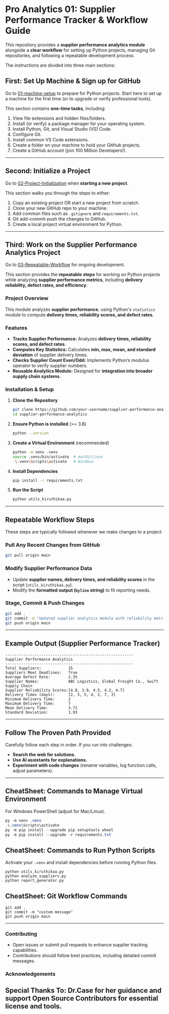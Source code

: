 # **Pro Analytics 01: Supplier Performance Tracker & Workflow Guide**  
This repository provides a **supplier performance analytics module** alongside a **clear workflow** for setting up Python projects, managing Git repositories, and following a repeatable development process.  

The instructions are divided into three main sections:  

## **First: Set Up Machine & Sign up for GitHub**  
Go to [01-machine-setup](01-machine-setup/MACHINE-SETUP.md) to prepare for Python projects. Start here to set up a machine for the first time (or to upgrade or verify professional tools).  

This section contains **one-time tasks**, including:  
1. View file extensions and hidden files/folders.  
2. Install (or verify) a package manager for your operating system.  
3. Install Python, Git, and Visual Studio (VS) Code.  
4. Configure Git.  
5. Install common VS Code extensions.  
6. Create a folder on your machine to hold your GitHub projects.  
7. Create a GitHub account (join 100 Million Developers!).  

---

## **Second: Initialize a Project**  
Go to [02-Project-Initialization](./02-project-initialization/PROJECT-INITIALIZATION.md) when **starting a new project**.  

This section walks you through the steps to either:  
1. Copy an existing project OR start a new project from scratch.  
2. Clone your new GitHub repo to your machine.  
3. Add common files such as `.gitignore` and `requirements.txt`.  
4. Git add-commit-push the changes to GitHub.  
5. Create a local project virtual environment for Python.  

---

## **Third: Work on the Supplier Performance Analytics Project**  
Go to [03-Repeatable-Workflow](./03-repeatable-workflow/REPEATABLE-WORKFLOW.md) for ongoing development.  

This section provides the **repeatable steps** for working on Python projects while analyzing **supplier performance metrics**, including **delivery reliability, defect rates, and efficiency**.

### **Project Overview**  
This module analyzes **supplier performance**, using Python's `statistics` module to compute **delivery times, reliability scores, and defect rates**.  

### **Features**  
- **Tracks Supplier Performance:** Analyzes **delivery times, reliability scores, and defect rates**.  
- **Computes Key Statistics:** Calculates **min, max, mean, and standard deviation** of supplier delivery times.  
- **Checks Supplier Count Even/Odd:** Implements Python’s modulus operator to verify supplier numbers.  
- **Reusable Analytics Module:** Designed for **integration into broader supply chain systems**.  

### **Installation & Setup**  
1. **Clone the Repository**  
   ```sh
   git clone https://github.com/your-username/supplier-performance-analytics.git
   cd supplier-performance-analytics
   ```
2. **Ensure Python is installed** (>= 3.8)  
   ```sh
   python --version
   ```
3. **Create a Virtual Environment** (recommended)  
   ```sh
   python -m venv .venv
   source .venv/bin/activate  # macOS/Linux
   .\.venv\Scripts\activate   # Windows
   ```
4. **Install Dependencies**  
   ```sh
   pip install -r requirements.txt
   ```
5. **Run the Script**  
   ```sh
   python utils_kiruthikaa.py
   ```

---

## **Repeatable Workflow Steps**  
These steps are typically followed whenever we make changes to a project.  

### **Pull Any Recent Changes from GitHub**  
```sh
git pull origin main
```

### **Modify Supplier Performance Data**  
- Update **supplier names, delivery times, and reliability scores** in the script (`utils_kiruthikaa.py`).  
- Modify the **formatted output (`byline` string)** to fit reporting needs.  

### **Stage, Commit & Push Changes**  
```sh
git add .
git commit -m "Updated supplier analytics module with reliability metrics"
git push origin main
```

---

## **Example Output (Supplier Performance Tracker)**
```
---------------------------------------------------------
Supplier Performance Analytics
---------------------------------------------------------
Total Suppliers:            15
Suppliers Meet Deadlines:   True
Average Defect Rate:        2.3%
Supplier Names:             ABC Logistics, Global Freight Co., Swift Supply Chain
Supplier Reliability Scores:[4.8, 3.9, 4.5, 4.2, 4.7]
Delivery Times (days):      [2, 3, 5, 4, 2, 7, 3]
Minimum Delivery Time:      2
Maximum Delivery Time:      7
Mean Delivery Time:         3.71
Standard Deviation:         1.93
```

---

## **Follow The Proven Path Provided**  
Carefully follow each step in order. If you run into challenges:  
- **Search the web for solutions.**  
- **Use AI assistants for explanations.**  
- **Experiment with code changes** (rename variables, log function calls, adjust parameters).  

---

## **CheatSheet: Commands to Manage Virtual Environment**  
For Windows PowerShell (adjust for Mac/Linux).  

```powershell
py -m venv .venv
.\.venv\Scripts\activate
py -m pip install --upgrade pip setuptools wheel
py -m pip install --upgrade -r requirements.txt
```

## **CheatSheet: Commands to Run Python Scripts**  
Activate your `.venv` and install dependencies before running Python files.  

```shell
python utils_kiruthikaa.py
python analyze_suppliers.py
python report_generator.py
```

## **CheatSheet: Git Workflow Commands**  
```shell
git add .
git commit -m "custom message"
git push origin main
```

---

### **Contributing**  
- Open issues or submit pull requests to enhance supplier tracking capabilities.  
- Contributions should follow best practices, including detailed commit messages.  

### Acknowledgements
Special Thanks To:
Dr.Case for her guidance and support
Open Source Contributors for essential license and tools. 
---



